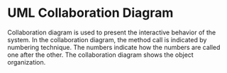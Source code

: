 # UML Collaboration Diagram

Collaboration diagram is used to present the interactive behavior of the system. In the collaboration diagram, the method call is indicated by numbering technique. The numbers indicate how the numbers are called one after the other. The collaboration diagram shows the object organization.


[](/assets/images/7_1.png)